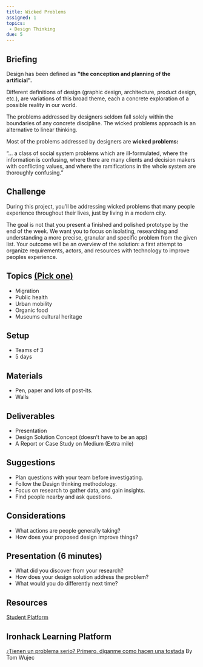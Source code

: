 ```yaml
---
title: Wicked Problems
assigned: 1
topics:
 - Design Thinking
due: 5
---
```


## Briefing
Design has been defined as **"the conception and planning of the artificial".**

Different definitions of design (graphic design, architecture, product design, etc.), are variations of this broad theme, each a concrete exploration of a possible reality in our world.

The problems addressed by designers seldom fall solely within the boundaries of any concrete discipline. The wicked problems approach is an alternative to linear thinking.

Most of the problems addressed by designers are **wicked problems:**

“… a class of social system problems which are ill-formulated, where the information is confusing, where there are many clients and decision makers with conflicting values, and where the ramifications in the whole system are thoroughly confusing.”


## Challenge
During this project, you’ll be addressing wicked problems that many people experience throughout their lives, just by living in a modern city.

The goal is not that you present a finished and polished prototype by the end of the week. We want you to focus on isolating, researching and understanding a more precise, granular and specific problem from the given list. Your outcome will be an overview of the solution: a first attempt to organize requirements, actors, and resources with technology to improve peoples experience.

## Topics [(Pick one)](http://materials.ironhack.com/s/HyDQ1Q1am#choose-your-wicked-problem)
- Migration
- Public health
- Urban mobility
- Organic food
- Museums cultural heritage

## Setup
- Teams of 3
- 5 days

## Materials
- Pen, paper and lots of post-its.
- Walls

## Deliverables
- Presentation
- Design Solution Concept (doesn’t have to be an app)
- A Report or Case Study on Medium (Extra mile)

## Suggestions
- Plan questions with your team before investigating.
- Follow the Design thinking methodology.
- Focus on research to gather data, and gain insights. 
- Find people nearby and ask questions.

## Considerations
- What actions are people generally taking?
- How does your proposed design improve things?

## Presentation (6 minutes)
- What did you discover from your research?
- How does your design solution address the problem?
- What would you do differently next time?


Resources
---------

[Student Platform](http://materials.ironhack.com/s/HyDQ1Q1am#project-1-wicked-problems)


Ironhack Learning Platform
--------------------------

[¿Tienen un problema serio? Primero, díganme como hacen una tostada](https://www.youtube.com/watch?v=_vS_b7cJn2A) By Tom Wujec

